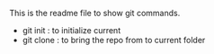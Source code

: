 This is the readme file to show git commands.
- git init : to initialize current 
- git clone <url> : to bring the repo from <URL> to current folder

